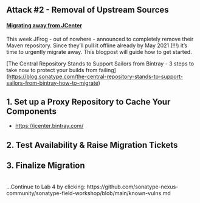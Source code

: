 ## Attack #2 - Removal of Upstream Sources

#### [Migrating away from JCenter](https://jeroenmols.com/blog/2021/02/04/migratingjcenter/)
This week JFrog - out of nowhere - announced to completely remove their Maven repository. Since they’ll pull it offline already by May 2021 (!!!) it’s time to urgently migrate away. This blogpost will guide how to get started.

[The Central Repository Stands to Support Sailors from Bintray - 3 steps to take now to protect your builds from failing]
(https://blog.sonatype.com/the-central-repository-stands-to-support-sailors-from-bintray-how-to-migrate)

## 1. Set up a Proxy Repository to Cache Your Components
- https://jcenter.bintray.com/
## 2. Test Availability & Raise Migration Tickets
## 3. Finalize Migration


<br>
...Continue to Lab 4 by clicking: https://github.com/sonatype-nexus-community/sonatype-field-workshop/blob/main/known-vulns.md
